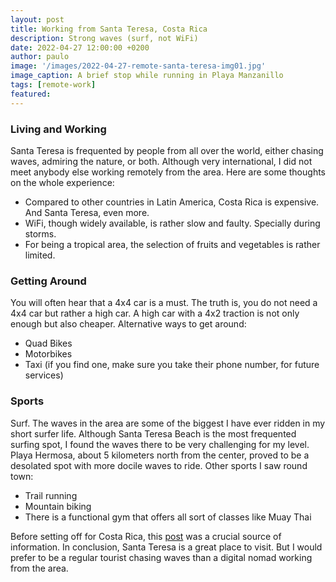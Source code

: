 ```yaml
---
layout: post
title: Working from Santa Teresa, Costa Rica 
description: Strong waves (surf, not WiFi)
date: 2022-04-27 12:00:00 +0200
author: paulo
image: '/images/2022-04-27-remote-santa-teresa-img01.jpg'
image_caption: A brief stop while running in Playa Manzanillo
tags: [remote-work]
featured: 
---
```


### Living and Working
Santa Teresa is frequented by people from all over the world, either chasing waves, admiring the nature, or both. Although very international, I did not meet anybody else working remotely from the area. Here are some thoughts on the whole experience:

* Compared to other countries in Latin America, Costa Rica is expensive. And Santa Teresa, even more.
* WiFi, though widely available, is rather slow and faulty. Specially during storms.
* For being a tropical area, the selection of fruits and vegetables is rather limited. 

### Getting Around
You will often hear that a 4x4 car is a must. The truth is, you do not need a 4x4 car but rather a high car. A high car with a 4x2 traction is not only enough but also cheaper. Alternative ways to get around:

* Quad Bikes
* Motorbikes
* Taxi (if you find one, make sure you take their phone number, for future services)

### Sports

Surf. The waves in the area are some of the biggest I have ever ridden in my short surfer life. Although Santa Teresa Beach is the most frequented surfing spot, I found the waves there to be very challenging for my level. Playa Hermosa, about 5 kilometers north from the center, proved to be a desolated spot with more docile waves to ride. Other sports I saw round town:

* Trail running
* Mountain biking
* There is a functional gym that offers all sort of classes like Muay Thai

Before setting off for Costa Rica, this [post](https://digitalnomads.world/city-guide/santa-teresa/) was a crucial source of information. In conclusion, Santa Teresa is a great place to visit. But I would prefer to be a regular tourist chasing waves than a digital nomad working from the area.
